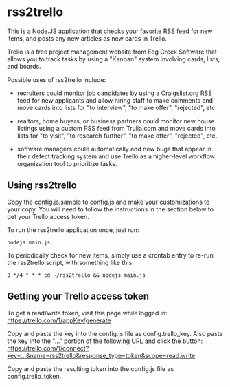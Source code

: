 rss2trello
==========
This is a Node.JS application that checks your favorite RSS feed for
new items, and posts any new articles as new cards in Trello.

Trello is a free project management website from Fog Creek Software
that allows you to track tasks by using a "Kanban" system involving
cards, lists, and boards.

Possible uses of rss2trello include:

* recruiters could monitor job candidates by using a Craigslist.org
  RSS feed for new applicants and allow hiring staff to make comments
  and move cards into lists for "to interview", "to make offer",
  "rejected", etc.

* realtors, home buyers, or business partners could monitor new house
  listings using a custom RSS feed from Trulia.com and move cards into
  lists for "to visit", "to research further", "to make offer",
  "rejected", etc.

* software managers could automatically add new bugs that appear in
  their defect tracking system and use Trello as a higher-level
  workflow organization tool to prioritize tasks.


## Using rss2trello

Copy the config.js.sample to config.js and make your customizations
to your copy.  You will need to follow the instructions in the section
below to get your Trello access token.

To run the rss2trello application once, just run:

    nodejs main.js

To periodically check for new items, simply use a crontab entry to
re-run the rss2trello script, with something like this:

    0 */4 * * * cd ~/rss2trello && nodejs main.js


## Getting your Trello access token

To get a read/write token, visit this page while logged in:
https://trello.com/1/appKey/generate

Copy and paste the key into the config.js file as config.trello_key.
Also paste the key into the "..." portion of the following URL and click the button:
https://trello.com/1/connect?key=...&name=rss2trello&response_type=token&scope=read,write

Copy and paste the resulting token into the config.js file as config.trello_token.
